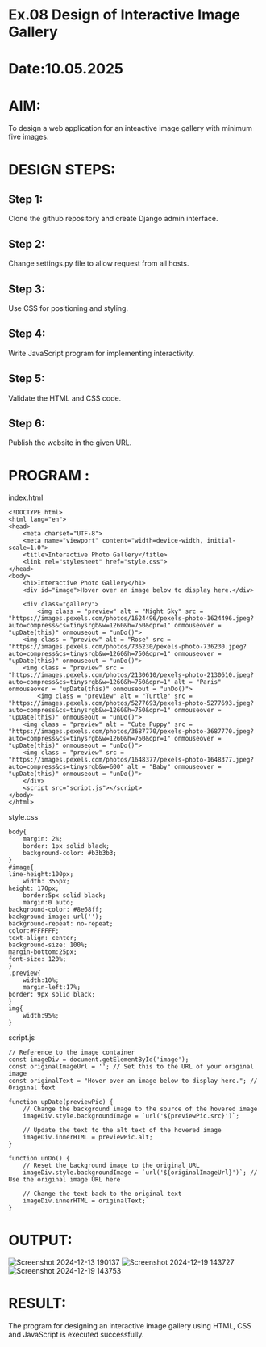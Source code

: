 # Ex.08 Design of Interactive Image Gallery
# Date:10.05.2025
# AIM:
To design a web application for an inteactive image gallery with minimum five images.

# DESIGN STEPS:
## Step 1:
Clone the github repository and create Django admin interface.

## Step 2:
Change settings.py file to allow request from all hosts.

## Step 3:
Use CSS for positioning and styling.

## Step 4:
Write JavaScript program for implementing interactivity.

## Step 5:
Validate the HTML and CSS code.

## Step 6:
Publish the website in the given URL.

# PROGRAM :
index.html
```
<!DOCTYPE html>
<html lang="en">
<head>
    <meta charset="UTF-8">
    <meta name="viewport" content="width=device-width, initial-scale=1.0">
    <title>Interactive Photo Gallery</title>
    <link rel="stylesheet" href="style.css">
</head>
<body>
    <h1>Interactive Photo Gallery</h1>
    <div id="image">Hover over an image below to display here.</div>
    
    <div class="gallery">
        <img class = "preview" alt = "Night Sky" src = "https://images.pexels.com/photos/1624496/pexels-photo-1624496.jpeg?auto=compress&cs=tinysrgb&w=1260&h=750&dpr=1" onmouseover = "upDate(this)" onmouseout = "unDo()">
	<img class = "preview" alt = "Rose" src = "https://images.pexels.com/photos/736230/pexels-photo-736230.jpeg?auto=compress&cs=tinysrgb&w=1260&h=750&dpr=1" onmouseover = "upDate(this)" onmouseout = "unDo()">
	<img class = "preview" src = "https://images.pexels.com/photos/2130610/pexels-photo-2130610.jpeg?auto=compress&cs=tinysrgb&w=1260&h=750&dpr=1" alt = "Paris" onmouseover = "upDate(this)" onmouseout = "unDo()">
        <img class = "preview" alt = "Turtle" src = "https://images.pexels.com/photos/5277693/pexels-photo-5277693.jpeg?auto=compress&cs=tinysrgb&w=1260&h=750&dpr=1" onmouseover = "upDate(this)" onmouseout = "unDo()">
	<img class = "preview" alt = "Cute Puppy" src = "https://images.pexels.com/photos/3687770/pexels-photo-3687770.jpeg?auto=compress&cs=tinysrgb&w=1260&h=750&dpr=1" onmouseover = "upDate(this)" onmouseout = "unDo()">
	<img class = "preview" src = "https://images.pexels.com/photos/1648377/pexels-photo-1648377.jpeg?auto=compress&cs=tinysrgb&w=600" alt = "Baby" onmouseover = "upDate(this)" onmouseout = "unDo()">
    </div>
    <script src="script.js"></script>
</body>
</html>
```
style.css
```
body{
    margin: 2%;
    border: 1px solid black;
    background-color: #b3b3b3;
}
#image{
line-height:100px;
    width: 355px;
height: 170px;
    border:5px solid black;
    margin:0 auto;
background-color: #8e68ff;
background-image: url('');
background-repeat: no-repeat;
color:#FFFFFF;
text-align: center;
background-size: 100%;
margin-bottom:25px;
font-size: 120%;
}
.preview{
    width:10%;
    margin-left:17%;
border: 9px solid black;
}
img{
    width:95%;
}
```
script.js
```
// Reference to the image container
const imageDiv = document.getElementById('image');
const originalImageUrl = ''; // Set this to the URL of your original image
const originalText = "Hover over an image below to display here."; // Original text

function upDate(previewPic) {
    // Change the background image to the source of the hovered image
    imageDiv.style.backgroundImage = `url('${previewPic.src}')`;
    
    // Update the text to the alt text of the hovered image
    imageDiv.innerHTML = previewPic.alt;
}

function unDo() {
    // Reset the background image to the original URL
    imageDiv.style.backgroundImage = `url('${originalImageUrl}')`; // Use the original image URL here
    
    // Change the text back to the original text
    imageDiv.innerHTML = originalText;
}
```
# OUTPUT:
![Screenshot 2024-12-13 190137](https://github.com/user-attachments/assets/bc710ca7-4f26-4c7b-897a-e6aa0d5e9707)
![Screenshot 2024-12-19 143727](https://github.com/user-attachments/assets/eae374ce-5a40-4866-8c5b-795227b260e8)
![Screenshot 2024-12-19 143753](https://github.com/user-attachments/assets/1b6d425b-8fde-4bdc-a7e9-6aac669dafd1)



# RESULT:
The program for designing an interactive image gallery using HTML, CSS and JavaScript is executed successfully.
